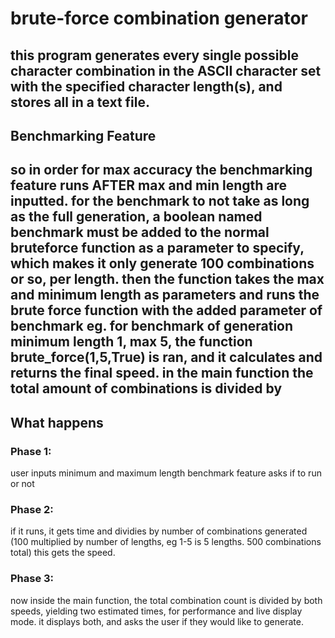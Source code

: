 # brute-force combination generator
this program generates every single possible character combination in the ASCII character set with the specified character length(s), and stores all in a text file.  
---
## Benchmarking Feature
so in order for max accuracy the benchmarking feature runs AFTER max and min length are inputted.
for the benchmark to not take as long as the full generation, a **boolean** named benchmark must be added to the normal bruteforce function as a parameter to specify, which makes it only generate 100 combinations or so, per length.
then the function takes the max and minimum length as parameters and runs the brute force function with the added parameter of benchmark
eg. for benchmark of generation minimum length 1, max 5, the function brute_force(1,5,True) is ran, and it calculates and returns the final speed. in the main function the total amount of combinations is divided by 
---
## What happens
### Phase 1:
user inputs minimum and maximum length
benchmark feature asks if to run or not
### Phase 2:
if it runs, it gets time and dividies by number of combinations generated (100 multiplied by number of lengths, eg 1-5 is 5 lengths. 500 combinations total)
this gets the speed.
### Phase 3:
now inside the main function, the total combination count is divided by both speeds, yielding two estimated times, for performance and live display mode.
it displays both, and asks the user if they would like to generate.